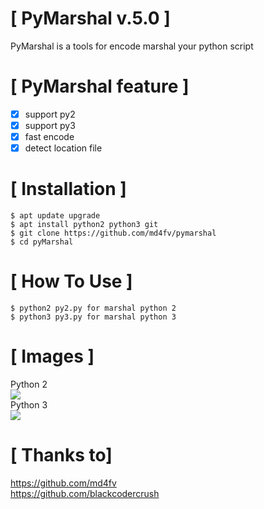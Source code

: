 #  [ PyMarshal v.5.0 ]

PyMarshal is a tools for encode marshal your python script

# [ PyMarshal feature ]
- [x] support py2
- [x] support py3
- [x] fast encode
- [x] detect location file

# [ Installation ]
```
$ apt update upgrade
$ apt install python2 python3 git
$ git clone https://github.com/md4fv/pymarshal
$ cd pyMarshal
```

# [ How To Use ]
```
$ python2 py2.py for marshal python 2
$ python3 py3.py for marshal python 3
```
# [ Images ]
Python 2 <br>
<img src="images/py2.png" /><br>
Python 3<br>
<img src="images/py3.png" /><br>

# [ Thanks to]
https://github.com/md4fv<br>
https://github.com/blackcodercrush<br>
